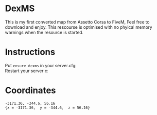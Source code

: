 # DexMS

This is my first converted map from Assetto Corsa to FiveM, Feel free to download and enjoy. This rescourse is optimised with no phyical memory warnings when the resource is started.

# Instructions
Put `ensure dexms` in your server.cfg
<br>Restart your server c:  <br/>

# Coordinates
`-3171.36, -344.6, 56.16`
<br>`{x = -3171.36,  y = -344.6,  z = 56.16}`<br/>
